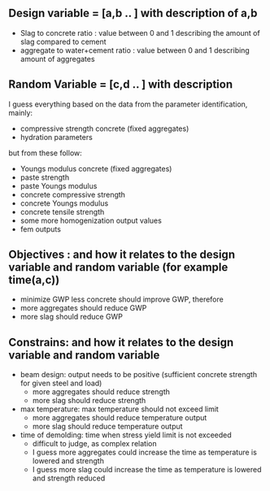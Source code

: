 ## Design variable = [a,b .. ] with description of a,b
* Slag to concrete ratio : value between 0 and 1 describing the amount of slag compared to cement
* aggregate to water+cement ratio : value between 0 and 1 describing amount of aggregates
## Random Variable = [c,d .. ] with description
I guess everything based on the data from the parameter identification, mainly:
* compressive strength concrete (fixed aggregates)
* hydration parameters

but from these follow:
* Youngs modulus concrete (fixed aggregates)
* paste strength
* paste Youngs modulus
* concrete compressive strength
* concrete Youngs modulus
* concrete tensile strength
* some more homogenization output values
* fem outputs
## Objectives : and how it relates to the design variable and random variable (for example time(a,c))
* minimize GWP
less concrete should improve GWP, therefore
* more aggregates should reduce GWP
* more slag should reduce GWP
## Constrains: and how it relates to the design variable and random variable
* beam design: output needs to be positive (sufficient concrete strength for given steel and load)
  * more aggregates should reduce strength
  * more slag should reduce strength
* max temperature: max temperature should not exceed limit
  * more aggregates should reduce temperature output
  * more slag should reduce temperature output
* time of demolding: time when stress yield limit is not exceeded
  * difficult to judge, as complex relation
  * I guess more aggregates could increase the time as temperature is lowered and strength
  * I guess more slag could increase the time as temperature is lowered and strength reduced